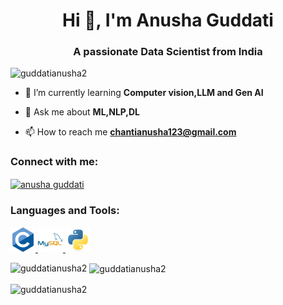 <h1 align="center">Hi 👋, I'm Anusha Guddati</h1>
<h3 align="center">A passionate Data Scientist from India</h3>

<p align="left"> <img src="https://komarev.com/ghpvc/?username=guddatianusha2&label=Profile%20views&color=0e75b6&style=flat" alt="guddatianusha2" /> </p>

- 🌱 I’m currently learning **Computer vision,LLM and Gen AI**

- 💬 Ask me about **ML,NLP,DL**

- 📫 How to reach me **chantianusha123@gmail.com**

<h3 align="left">Connect with me:</h3>
<p align="left">
<a href="https://linkedin.com/in/anusha guddati" target="blank"><img align="center" src="https://raw.githubusercontent.com/rahuldkjain/github-profile-readme-generator/master/src/images/icons/Social/linked-in-alt.svg" alt="anusha guddati" height="30" width="40" /></a>
</p>

<h3 align="left">Languages and Tools:</h3>
<p align="left"> <a href="https://www.cprogramming.com/" target="_blank" rel="noreferrer"> <img src="https://raw.githubusercontent.com/devicons/devicon/master/icons/c/c-original.svg" alt="c" width="40" height="40"/> </a> <a href="https://www.mysql.com/" target="_blank" rel="noreferrer"> <img src="https://raw.githubusercontent.com/devicons/devicon/master/icons/mysql/mysql-original-wordmark.svg" alt="mysql" width="40" height="40"/> </a> <a href="https://www.python.org" target="_blank" rel="noreferrer"> <img src="https://raw.githubusercontent.com/devicons/devicon/master/icons/python/python-original.svg" alt="python" width="40" height="40"/> </a> </p>

<p><img align="left" src="https://github-readme-stats.vercel.app/api/top-langs?username=guddatianusha2&show_icons=true&locale=en&layout=compact" alt="guddatianusha2" /></p>

<p>&nbsp;<img align="center" src="https://github-readme-stats.vercel.app/api?username=guddatianusha2&show_icons=true&locale=en" alt="guddatianusha2" /></p>

<p><img align="center" src="https://github-readme-streak-stats.herokuapp.com/?user=guddatianusha2&" alt="guddatianusha2" /></p>
